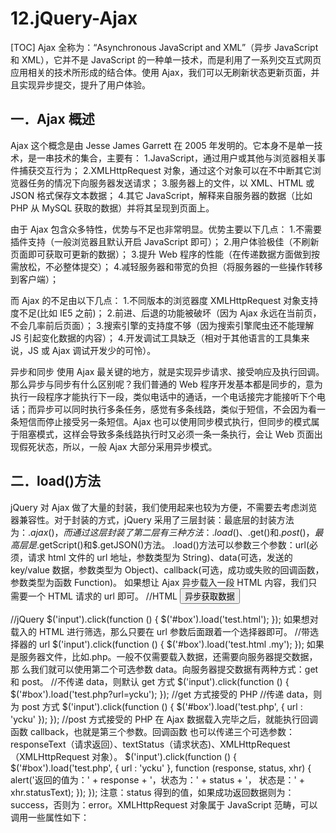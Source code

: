 # 12.jQuery-Ajax
[TOC]
Ajax 全称为：“Asynchronous JavaScript and XML”（异步 JavaScript 和 XML），它并不是 JavaScript 的一种单一技术，而是利用了一系列交互式网页应用相关的技术所形成的结合体。使用 Ajax，我们可以无刷新状态更新页面，并且实现异步提交，提升了用户体验。
## 一．Ajax 概述
Ajax 这个概念是由 Jesse James Garrett 在 2005 年发明的。它本身不是单一技术，是一串技术的集合，主要有：
1.JavaScript，通过用户或其他与浏览器相关事件捕获交互行为；
2.XMLHttpRequest 对象，通过这个对象可以在不中断其它浏览器任务的情况下向服务器发送请求；
3.服务器上的文件，以 XML、HTML 或 JSON 格式保存文本数据；
4.其它 JavaScript，解释来自服务器的数据（比如 PHP 从 MySQL 获取的数据）并将其呈现到页面上。

由于 Ajax 包含众多特性，优势与不足也非常明显。优势主要以下几点：
1.不需要插件支持（一般浏览器且默认开启 JavaScript 即可）；
2.用户体验极佳（不刷新页面即可获取可更新的数据）；
3.提升 Web 程序的性能（在传递数据方面做到按需放松，不必整体提交）；
4.减轻服务器和带宽的负担（将服务器的一些操作转移到客户端）；

而 Ajax 的不足由以下几点：
1.不同版本的浏览器度 XMLHttpRequest 对象支持度不足(比如 IE5 之前)；
2.前进、后退的功能被破坏（因为 Ajax 永远在当前页，不会几率前后页面）；
3.搜索引擎的支持度不够（因为搜索引擎爬虫还不能理解 JS 引起变化数据的内容）；
4.开发调试工具缺乏（相对于其他语言的工具集来说，JS 或 Ajax 调试开发少的可怜）。

异步和同步
使用 Ajax 最关键的地方，就是实现异步请求、接受响应及执行回调。那么异步与同步有什么区别呢？我们普通的 Web 程序开发基本都是同步的，意为执行一段程序才能执行下一段，类似电话中的通话，一个电话接完才能接听下个电话；而异步可以同时执行多条任务，感觉有多条线路，类似于短信，不会因为看一条短信而停止接受另一条短信。Ajax 也可以使用同步模式执行，但同步的模式属于阻塞模式，这样会导致多条线路执行时又必须一条一条执行，会让 Web 页面出现假死状态，所以，一般 Ajax 大部分采用异步模式。

## 二．load()方法
jQuery 对 Ajax 做了大量的封装，我们使用起来也较为方便，不需要去考虑浏览器兼容性。对于封装的方式，jQuery 采用了三层封装：最底层的封装方法为：$.ajax()，而通过这层封装了第二层有三种方法：.load()、$.get()和$.post()，最高层是$.getScript()和$.getJSON()方法。
.load()方法可以参数三个参数：url(必须，请求 html 文件的 url 地址，参数类型为 String)、data(可选，发送的 key/value 数据，参数类型为 Object)、callback(可选，成功或失败的回调函数，参数类型为函数 Function)。
如果想让 Ajax 异步载入一段 HTML 内容，我们只需要一个 HTML 请求的 url 即可。
//HTML
<input type="button" value="异步获取数据" />
<div id="box"></div>
//jQuery
$('input').click(function () {
$('#box').load('test.html');
});
如果想对载入的 HTML 进行筛选，那么只要在 url 参数后面跟着一个选择器即可。
//带选择器的 url
$('input').click(function () {
$('#box').load('test.html .my');
});
如果是服务器文件，比如.php。一般不仅需要载入数据，还需要向服务器提交数据，那
么我们就可以使用第二个可选参数 data。向服务器提交数据有两种方式：get 和 post。
//不传递 data，则默认 get 方式
$('input').click(function () {
$('#box').load('test.php?url=ycku');
});
//get 方式接受的 PHP
<?php
if ($_GET['url'] == 'ycku') {
echo '瓢城 Web 俱乐部官网';
} else {
echo '其他网站';
}
?>
//传递 data，则为 post 方式
$('input').click(function () {
$('#box').load('test.php', {
url : 'ycku'
});
});
//post 方式接受的 PHP
<?php
if ($_POST['url'] == 'ycku') {
echo '瓢城 Web 俱乐部官网';
} else {
echo '其他网站';
}
?>
在 Ajax 数据载入完毕之后，就能执行回调函数 callback，也就是第三个参数。回调函数
也可以传递三个可选参数：responseText（请求返回）、textStatus（请求状态)、XMLHttpRequest
（XMLHttpRequest 对象）。
$('input').click(function () {
$('#box').load('test.php', {
url : 'ycku'
}, function (response, status, xhr) {
alert('返回的值为：' + response + '，状态为：' + status + '，
状态是：' + xhr.statusText);
});
});
注意：status 得到的值，如果成功返回数据则为：success，否则为：error。XMLHttpRequest
对象属于 JavaScript 范畴，可以调用一些属性如下：